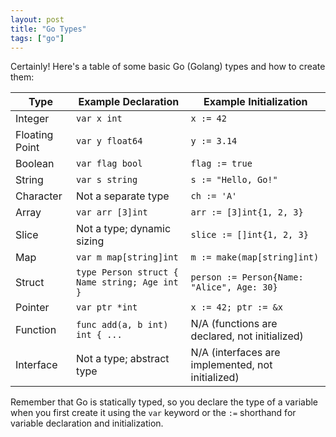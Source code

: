 ```yaml
---
layout: post
title: "Go Types"
tags: ["go"]
---
```



Certainly! Here's a table of some basic Go (Golang) types and how to create them:

| Type            | Example Declaration           | Example Initialization                  |
|-----------------|------------------------------|-----------------------------------------|
| Integer         | `var x int`                  | `x := 42`                              |
| Floating Point  | `var y float64`              | `y := 3.14`                            |
| Boolean         | `var flag bool`              | `flag := true`                         |
| String          | `var s string`               | `s := "Hello, Go!"`                    |
| Character       | Not a separate type          | `ch := 'A'`                            |
| Array           | `var arr [3]int`             | `arr := [3]int{1, 2, 3}`              |
| Slice           | Not a type; dynamic sizing   | `slice := []int{1, 2, 3}`             |
| Map             | `var m map[string]int`       | `m := make(map[string]int)`            |
| Struct          | `type Person struct { Name string; Age int }` | `person := Person{Name: "Alice", Age: 30}` |
| Pointer         | `var ptr *int`               | `x := 42; ptr := &x`                   |
| Function        | `func add(a, b int) int { ...` | N/A (functions are declared, not initialized) |
| Interface       | Not a type; abstract type    | N/A (interfaces are implemented, not initialized) |

Remember that Go is statically typed, so you declare the type of a variable when you first create it using the `var` keyword or the `:=` shorthand for variable declaration and initialization.

